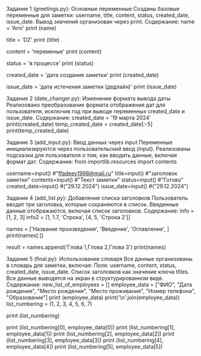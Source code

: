 Задание 1 (greetings.py): Основные переменные Созданы базовые переменные для заметки: username, title, content, status, created_date, issue_date. 
Вывод значений организован через print.
Содержание:
name = 'Arni'
print (name)

title = 'DZ'
print (title)

content = 'переменые'
print (content)

status = 'в процессе'
print (status)

created_date = 'дата создания заметки'
print (created_date)

issue_date = 'дата истечения заметки (дедлайн)'
print (issue_date)


Задание 2 (date_changer.py): Изменение формата вывода даты Реализовано преобразование формата отображения дат для пользователя, исключив год при 
выводе переменных created_date и issue_date.
Содержание:
created_date = '19 марта 2024'
print(created_date)
temp_created_date = created_date[:-5]
print(temp_created_date)


Задание 3 (add_input.py): Ввод данных через input Переменные инициализируются через пользовательский ввод (input). Реализованы подсказки для 
пользователя о том, как вводить данные, включая формат дат.
Содержание:
from importlib.resources import contents

username=input()
#"ffadeev1998@mail.ru"
title=input()
#"заголовок заметки"
contents=input()
#"Текст заметки"
status=input()
#"Готово"
created_date=input()
#("29.12.2024")
issue_date=input()
#("29.12.2024")


Задание 4 (add_list.py): Добавление списка заголовков Пользователь вводит три заголовка, которые сохраняются в список. Введенные данные 
отображаются, включая список заголовков.
Содержание:
info = [1, 2, 3]
info2 = [1, 1.7, 'Строка', [4, 5, 'Строка 2']]

names = ['Название произведения', 'Введение',
         'Оглавление',
         ]
print(names[:])

result = names.append('Глова 1,Глова 2,Глова 3')
print(names)


Задание 5 (final.py): Использование словаря Все данные организованы в словарь для заметки, включая: Поля: username, content, status, 
created_date, issue_date. Список заголовков как значение ключа titles. Все данные выводятся на экран в структурированном виде.
Содержание:
new_list_of_employees = []
employee_data = ["ФИО", "Дата рождения", "Место рождения", "Место проживания", "Номер телефона", "Образование"]
print (employee_data)
print('\n'.join(employee_data))
list_numbering = (1, 2, 3, 4, 5, 6, 7)

print (list_numbering)

print (list_numbering[0], employee_data[0])
print (list_numbering[1], employee_data[1])
print (list_numbering[2], employee_data[2])
print (list_numbering[3], employee_data[3])
print (list_numbering[4], employee_data[4])
print (list_numbering[5], employee_data[5])
